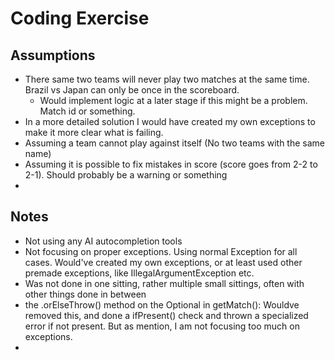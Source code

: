 # Coding Exercise

## Assumptions

- There same two teams will never play two matches at the same time. Brazil vs Japan can only be once in the scoreboard.
  - Would implement logic at a later stage if this might be a problem. Match id or something.
- In a more detailed solution I would have created my own exceptions to make it more clear what is failing. 
- Assuming a team cannot play against itself (No two teams with the same name)
- Assuming it is possible to fix mistakes in score (score goes from 2-2 to 2-1). Should probably be a warning or something
- 

## Notes
- Not using any AI autocompletion tools
- Not focusing on proper exceptions. Using normal Exception for all cases. Would've created my own exceptions, or at least used other premade exceptions, like IllegalArgumentException etc.
- Was not done in one sitting, rather multiple small sittings, often with other things done in between
- the .orElseThrow() method on the Optional in getMatch(): Wouldve removed this, and done a ifPresent() check and thrown a specialized error if not present. But as mention, I am not focusing too much on exceptions.
-
